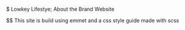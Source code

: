 $ Lowkey Lifestye; About the Brand Website

$$ This site is build using emmet and a css style guide made with scss


